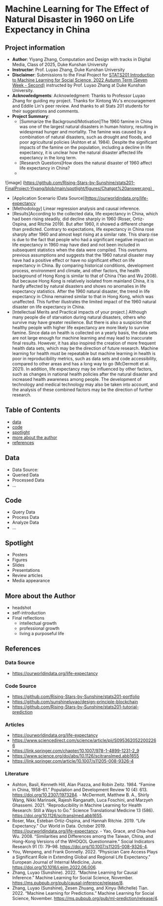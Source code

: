 # Machine Learning for The Effect of Natural Disaster in 1960 on Life Expectancy in China
## Project information
- **Author**: Yiyang Zhang, Computation and Design with tracks in Digital Media, Class of 2025, Duke Kunshan University
- **Instructor**: Prof. Luyao Zhang, Duke Kunshan University
- **Disclaimer**: Submissions to the Final Project for [STATS201 Introduction to Machine Learning for Social Science, 2022 Autumn Term (Seven Week - Second)](https://ms.pubpub.org/) instructed by Prof. Luyao Zhang at Duke Kunshan University.
- **Acknowledgments**: Acknowledgment: Thanks to Professor Luyao Zhang for guiding my project. Thanks for Xintong Wu's encouragement and Eddile Lin's peer review. And thanks to all Stats 201 students for their suggestions and comments.
- **Project Summary**: 
  - [Summarize the Background/Motivation]The 1960 famine in China was one of the largest natural disasters in human history, resulting in widespread hunger and mortality. The famine was caused by a combination of natural disasters, such as drought and floods, and poor agricultural policies (Ashton et al. 1984). Despite the significant impacts of the famine on the population, including a decline in life expectancy, it is unclear how the natural disaster affected life expectancy in the long term.
  - [Research Questions]How does the natural disaster of 1960 affect life expectancy in China?
  - 
![image] (https://github.com/Rising-Stars-by-Sunshine/stats201-FinalProject-Yiyang/blob/main/spotlight/figures/Chatgpt%20answer.png）

  - [Application Scenario (Data Source)]https://ourworldindata.org/life-expectancy
  - [Methodology] Linear regression analysis and causal inference.
  - [Results]According to the collected data, life expectancy in China, which had been rising steadily, did decline sharply in 1960 (Roser, Ortiz-Ospina, and Ritchie 2019). But after 1960, it showed a different change than predicted.
Contrary to expectations, life expectancy in China rose sharply after 1960 and almost kept rising at a similar rate. This sharp rise is due to the fact that people who had a significant negative impact on life expectancy in 1960 may have died and not been included in subsequent statistics when the data were compiled. This overturns previous assumptions and suggests that the 1960 natural disaster may have had a positive effect or have no significant effect on life expectancy in China. 
By comparing historical conditions, development process, environment and climate, and other factors, the health background of Hong Kong is similar to that of China (Yao and Wu 2008). But because Hong Kong is relatively isolated from mainland China, it is hardly affected by natural disasters and shows no anomalies in life expectancy statistics. After the 1960 natural disaster, the trend in life expectancy in China remained similar to that in Hong Kong, which was unaffected. This further illustrates the limited impact of the 1960 natural disaster on life expectancy in China.
  - [Intellectual Merits and Practical impacts of your project.] Although many people die of starvation during natural disasters, others who survive may have greater resilience. But there is also a suspicion that healthy people with higher life expectancy are more likely to survive famine.
Since data on health is collected on a yearly basis, the data sets are not large enough for machine learning and may lead to inaccurate final results. However, it has also inspired the creation of more frequent health data sets, which may be the direction of future research. Machine learning for health must be repeatable but machine learning in health is poor in reproducibility metrics, such as data sets and code accessibility, compared to other areas and has a long way to go (McDermott et al. 2021).
In addition, life expectancy may be influenced by other factors, such as changes in national health policies after the natural disaster and increased health awareness among people. The development of technology and medical technology may also be taken into account, and the analysis of these combined factors may be the direction of further research.

## Table of Contents
- [data](https://github.com/Rising-Stars-by-Sunshine/stats201-FinalProject-Yiyang/blob/main/README.md#Data)
- [code](https://github.com/Rising-Stars-by-Sunshine/stats201-FinalProject-Yiyang/blob/main/README.md#Code)
- [spotlight](https://github.com/Rising-Stars-by-Sunshine/stats201-FinalProject-Yiyang/blob/main/README.md#Spotlight)
- [more about the author](https://github.com/Rising-Stars-by-Sunshine/stats201-FinalProject-Yiyang/blob/main/README.md#More_about_the_Author)
- [references](https://github.com/Rising-Stars-by-Sunshine/stats201-FinalProject-Yiyang/blob/main/README.md#References)



## Data
- Data Source:
- Queried Data
- Processed Data
- ...


## Code
- Query Data
- Process Data
- Analyze Data
- ...

## Spotlight
- Posters
- Figures
- Slides
- Presentations
- Review articles
- Media appearance

## More about the Author
- headshot
- self-introduction
- Final reflections 
  - intellectual growth
  - professional growth
  - living a purposeful life

## References

### Data Source
- https://ourworldindata.org/life-expectancy
### Code Source
- https://github.com/Rising-Stars-by-Sunshine/stats201-portfolio
- https://github.com/sunshineluyao/design-principle-blockchain
- https://github.com/Rising-Stars-by-Sunshine/stats201-tutorial-prediction
### Articles
- https://ourworldindata.org/life-expectancy
- https://www.sciencedirect.com/science/article/pii/S0953620522002266
- https://link.springer.com/chapter/10.1007/978-1-4899-1231-2_9
- https://www.science.org/doi/abs/10.1126/scitranslmed.abb1655
- https://link.springer.com/article/10.1007/s11205-008-9326-4
### Literature
- Ashton, Basil, Kenneth Hill, Alan Piazza, and Robin Zeitz. 1984. “Famine in China, 1958-61.” Population and Development Review 10 (4): 613. https://doi.org/10.2307/1973284.
‌- McDermott, Matthew B. A., Shirly Wang, Nikki Marinsek, Rajesh Ranganath, Luca Foschini, and Marzyeh Ghassemi. 2021. “Reproducibility in Machine Learning for Health Research: Still a Ways to Go.” Science Translational Medicine 13 (586). https://doi.org/10.1126/scitranslmed.abb1655.
- Roser, Max, Esteban Ortiz-Ospina, and Hannah Ritchie. 2019. “Life Expectancy.” Our World in Data. October 2019. https://ourworldindata.org/life-expectancy.
‌- Yao, Grace, and Chia-huei Wu. 2008. “Similarities and Differences among the Taiwan, China, and Hong-Kong Versions of the WHOQOL Questionnaire.” Social Indicators Research 91 (1): 79–98. https://doi.org/10.1007/s11205-008-9326-4.
- You, Wenpeng, and Frank Donnelly. 2022. “Physician Care Access Plays a Significant Role in Extending Global and Regional Life Expectancy.” European Journal of Internal Medicine, June. https://doi.org/10.1016/j.ejim.2022.06.006.
- Zhang, Luyao (Sunshine). 2022. “Machine Learning for Causal Inference.” Machine Learning for Social Science, November. https://ms.pubpub.org/pub/causal-inference/release/8.
- Zhang, Luyao (Sunshine), Zesen Zhuang, and Xinyu (Michelle) Tian. 2022. “Machine Learning for Predictions.” Machine Learning for Social Science, November. https://ms.pubpub.org/pub/ml-prediction/release/4.
‌

